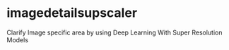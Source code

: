 # imagedetailsupscaler
Clarify Image specific area by using Deep Learning With Super Resolution Models
